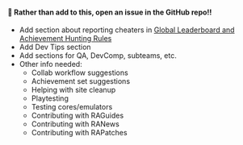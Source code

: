 #### 🚨 Rather than add to this, open an issue in the GitHub repo!!

- Add section about reporting cheaters in [Global Leaderboard and Achievement Hunting Rules](/guidelines/users/global-leaderboard-and-achievement-hunting-rules.html)
- Add Dev Tips section
- Add sections for QA, DevComp, subteams, etc.
- Other info needed:
  - Collab workflow suggestions
  - Achievement set suggestions
  - Helping with site cleanup
  - Playtesting
  - Testing cores/emulators
  - Contributing with RAGuides
  - Contributing with RANews
  - Contributing with RAPatches

